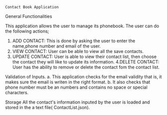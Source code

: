     Contact Book Application

General Functionalities

 This application allows the user to manage its phonebook.  The user can do the following actions;
 1. ADD CONTACT: This is done by asking the user to enter the name,phone number and email of the user.
 2. VIEW CONTACT: User can be able to view all the save contacts.
 3. UPDATE CONTACT: User is able to view their contact list, then choose the contact they will like to update its information.
 4.DELETE CONTACT:  User  has the ability to remove or delete the contact fom the contact list.

Validation of Inputs.
 a.  This application checks for the email validity that is, it makes sure the email is writen in the right format. 
 b. It also checks that phone number must be an numbers and contains no space or special characters.

 Storage 
 All the contact's information inputed by the user is loaded and stored in the a text file( ContactList.json). 

  
